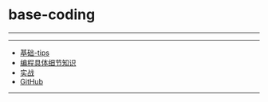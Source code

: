 # base-coding
****
****
  - [基础-tips](0.基础-tips.md)
  - [编程具体细节知识](1.编程具体细节知识.md)
  - [实战](2.实战.md)
  - [GitHub](3.GitHub.md)
****
